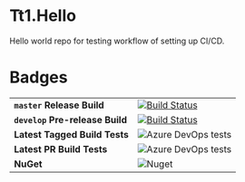 # Tt1.Hello
Hello world repo for testing workflow of setting up CI/CD.

# Badges

|     |     |
| --- | --- |
| **`master` Release Build** | [![Build Status](https://dev.azure.com/tylertest1/tt1-hello/_apis/build/status/tyler-test1.Tt1.Hello%20Tagged%20Builds?branchName=master)](https://dev.azure.com/tylertest1/tt1-hello/_build/latest?definitionId=2&branchName=master) |
| **`develop` Pre-release Build** | [![Build Status](https://dev.azure.com/tylertest1/tt1-hello/_apis/build/status/tyler-test1.Tt1.Hello%20Tagged%20Builds?branchName=develop)](https://dev.azure.com/tylertest1/tt1-hello/_build/latest?definitionId=2&branchName=develop) |
| **Latest Tagged Build Tests** | ![Azure DevOps tests](https://img.shields.io/azure-devops/tests/tylertest1/tt1-hello/2.svg) |
| **Latest PR Build Tests** | ![Azure DevOps tests](https://img.shields.io/azure-devops/tests/tylertest1/tt1-hello/1.svg) |
| **NuGet** | ![Nuget](https://img.shields.io/nuget/v/Tt1.Hello.svg) |
